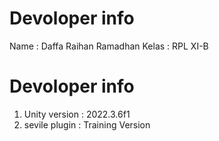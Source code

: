 # Devoloper info
Name : Daffa Raihan Ramadhan
Kelas : RPL XI-B

# Devoloper info
1. Unity version : 2022.3.6f1
2. sevile plugin : Training Version
